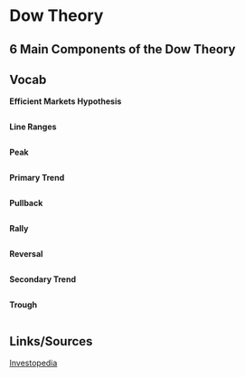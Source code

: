 # Dow Theory

## 6 Main Components of the Dow Theory

## Vocab

<b>Efficient Markets Hypothesis</b>
```

```

<b>Line Ranges</b>
```
```

<b>Peak</b>
```
```

<b>Primary Trend</b>
```
```

<b>Pullback</b>
```
```

<b>Rally</b>
```
```

<b>Reversal</b>
```
```

<b>Secondary Trend</b>
```
```

<b>Trough</b>
```
```

## Links/Sources
[Investopedia](https://www.investopedia.com/terms/d/dowtheory.asp)
